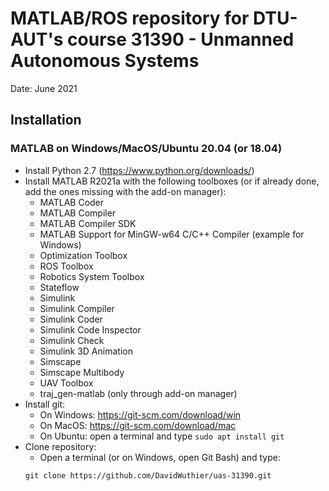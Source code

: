 # MATLAB/ROS repository for DTU-AUT's course 31390 - Unmanned Autonomous Systems

Date: June 2021

## Installation

### MATLAB on Windows/MacOS/Ubuntu 20.04 (or 18.04)

  * Install Python 2.7 (https://www.python.org/downloads/)
  * Install MATLAB R2021a with the following toolboxes
    (or if already done, add the ones missing with the add-on manager):
    - MATLAB Coder
    - MATLAB Compiler
    - MATLAB Compiler SDK
    - MATLAB Support for MinGW-w64 C/C++ Compiler (example for Windows)
    - Optimization Toolbox
    - ROS Toolbox
    - Robotics System Toolbox
    - Stateflow
    - Simulink
    - Simulink Compiler
    - Simulink Coder
    - Simulink Code Inspector
    - Simulink Check
    - Simulink 3D Animation
    - Simscape
    - Simscape Multibody
    - UAV Toolbox
    - traj_gen-matlab (only through add-on manager)
  * Install git:
    * On Windows: https://git-scm.com/download/win
    * On MacOS: https://git-scm.com/download/mac
    * On Ubuntu: open a terminal and type `sudo apt install git`
  * Clone repository:
    * Open a terminal (or on Windows, open Git Bash) and type:
    ````
    git clone https://github.com/DavidWuthier/uas-31390.git
    ````
